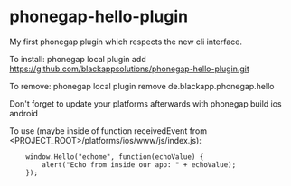 phonegap-hello-plugin
=====================

My first phonegap plugin which respects the new cli interface.

To install:
      phonegap local plugin add https://github.com/blackappsolutions/phonegap-hello-plugin.git

To remove:
      phonegap local plugin remove de.blackapp.phonegap.hello

Don't forget to update your platforms afterwards with
      phonegap build ios android

To use (maybe inside of function receivedEvent from <PROJECT_ROOT>/platforms/ios/www/js/index.js):

        window.Hello("echome", function(echoValue) {
            alert("Echo from inside our app: " + echoValue);
        });
